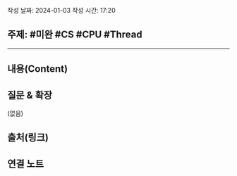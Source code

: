 작성 날짜: 2024-01-03
작성 시간: 17:20

## 주제: #미완 #CS #CPU #Thread

----
## 내용(Content)


## 질문 & 확장

(없음)

## 출처(링크)


## 연결 노트










